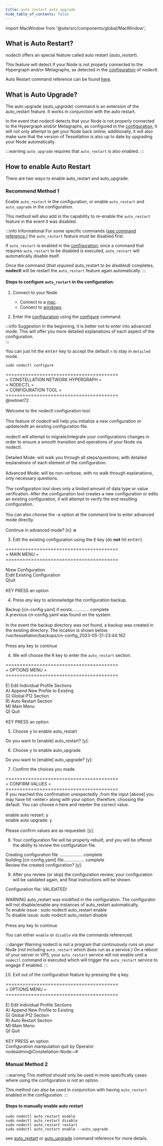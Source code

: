 ```yaml
---
title: auto restart auto upgrade
hide_table_of_contents: false
---
```

<intro-end />

import MacWindow from '@site/src/components/global/MacWindow';

<head>
  <title>Constellation nodectl utility</title>
  <meta
    name="description"
    content="Constellation nodectl utility"
  />
</head>

## What is Auto Restart?

nodectl offers an special feature called auto restart (*auto_restart*).

This feature will detect if your Node is not properly connected to the Hypergraph and/or Metagraphs, as detected in the [configuration](./nodectlConfig.md) of nodectl.

Auto Restart command reference can be found [here](./nodectlCommands#auto_restart).

## What is Auto Upgrade?

The auto upgrade (*auto_upgrade*) command is an extension of the auto_restart feature.  It works in conjunction with the auto restart.

In the event that nodectl detects that your Node is not properly connected to the Hypergraph and/or Metagraphs, as configured in the [configuration](./nodectlConfig.md), it will not only attempt to get your Node back online; additionally, it will also make sure that the version of Tessellation is also up to date by upgrading your Node automatically.

:::warning
`auto_upgrade` requires that `auto_restart` is also enabled.
:::

## How to enable Auto Restart

There are two ways to enable auto_restart and auto_upgrade. 

### Recommend Method 1

Enable `auto_restart` in the configuration, or enable `auto_restart` and `auto_upgrade` in the configuration.

This method will also add in the capability to re-enable the `auto_restart` feature in the event it was disabled.

:::info Informational
For some specific commands ([see command reference.](./nodectlCommands#auto_restart)) the `auto_restart` feature must be disabled first.  

If `auto_restart` is enabled in the [configuration](./nodectlConfig.md); once a command that requires `auto_restart` to be disabled is executed, `auto_restart` will automatically disable itself.  

Once the command (*that required auto_restart to be disabled*) completes, **nodectl** will be restart the `auto_restart` feature again automatically.
:::

#### Steps to configure `auto_restart` in the configuration:

1. Connect to your Node
   - Connect to a [mac](../resources/accessMac.md).
   - Connect to [windows](../resources/accessWin.md).

2. Enter the [configuration](./nodectlConfig.md) using the [configure](./nodectlCommands#configure) command.

:::info Suggestion
In the beginning, it is better not to enter into advanced mode.  This will offer you more detailed explanations of each aspect of the configuration.  
:::

You can just hit the <kbd>enter</kbd> key to accept the default `n` to stay in `detailed` mode.

```
sudo nodectl configure
```
<MacWindow>
  ========================================<br />
  =   CONSTELLATION NETWORK HYPERGRAPH   =<br />
  =                NODECTL               =<br />
  =           CONFIGURATION TOOL         =<br />
  ========================================<br />
  @netmet72<br />
<br />
  Welcome to the nodectl configuration tool.<br />
<br />
  This feature of nodectl will help you initialize a new configuration or update/edit an existing
  configuration file.<br />
<br />
  nodectl will attempt to migrate/integrate your configurations changes in order to ensure a
  smooth transition and operations of your Node via nodectl.<br />
  <br />
  Detailed Mode: will walk you through all steps/questions; with detailed explanations of each
  element of the configuration.<br />
<br />
  Advanced Mode: will be non-verbose, with no walk through explanations, only necessary
  questions.<br />
<br />
  The configuration tool does only a limited amount of data type or value
  verification. After the configuration tool creates a new configuration or edits an existing configuration, it
  will attempt to verify the end resulting configuration.<br />
<br />
  You can also choose the -a option at the command line to enter advanced mode
  directly.<br />
<br />
  Continue in advanced mode? [n]: <b>n</b><br />
  </MacWindow>

3. Edit the existing configuration using the <kbd>E</kbd> key (do **not** hit <kbd>enter</kbd>).

<MacWindow>
  ========================================<br />
  =               MAIN MENU              =<br />
  ========================================<br />
<br />
  N)ew Configuration<br />
  E)dit Existing Configuration<br />
  Q)uit <br />
<br />
  KEY PRESS an option<br />
</MacWindow>

4. Press *any key* to acknowledge the configuration backup.

<MacWindow>
  Backup [cn-config.yaml] if exists.............. complete<br />
  A previous cn-config.yaml was found on the system.<br />
<br />
  In the event the backup directory was not found, a backup was created in the existing directory. The
  location is shown below.<br />
  /var/tessellation/backups/cn-config_2023-05-31-23:44:16Z<br />
<br />
  Press any key to continue<br />
</MacWindow>

4. We will choose the <kbd>R</kbd> key to enter the `auto_restart` section.

<MacWindow>
  ========================================<br />
  =              OPTIONS MENU            =<br />
  ========================================<br />
<br />
  E) Edit Individual Profile Sections <br />
  A) Append New Profile to Existing <br />
  G) Global P12 Section <br />
  R) Auto Restart Section <br />
  M) Main Menu <br />
  Q) Quit <br />
<br />
  KEY PRESS an option<br />
</MacWindow>

5. Choose <kbd>y</kbd> to enable auto_restart

<MacWindow>
Do you want to [enable] auto_restart? [y]:<br />
</MacWindow>

6. Choose <kbd>y</kbd> to enable auto_upgrade

<MacWindow>
Do you want to [enable] auto_upgrade? [y]:<br />
</MacWindow>

7. Confirm the choices you made.

<MacWindow>
  ========================================<br />
  =             CONFIRM VALUES           =<br />
  ========================================<br />
  If you reached this confirmation unexpectedly ,from the input [above] you may
  have hit &lt;enter&gt; along with your option; therefore, choosing the default.  You can choose
  n here and reenter the correct value.<br />
<br />
  enable auto restart: y<br />
  enable auto upgrade: y<br />
  <br />
  Please confirm values are as requested: [y]: <br />
</MacWindow>

8. Your configuration file will be properly rebuilt, and you will be offered the ability to review the configuration file.

<MacWindow>
  Creating configuration file ................... complete <br />
  building [cn-config.yaml] file................. complete<br />
  Review the created configuration? [y]:<br />
</MacWindow>

9. After you review (or skip) the configuration review, your configuration will be validated again, and final instructions will be shown.

<MacWindow>
  Configuration file:  VALIDATED! <br />
<br />
   WARNING  auto_restart was modified in the configuration.
  The configurator will not disable/enable any instances of auto_restart
  automatically.<br />
  To enable issue : sudo nodectl auto_restart enable<br />
  To disable issue: sudo nodectl auto_restart disable<br />
<br />
  Press any key to continue<br />
</MacWindow>

You can either `enable` or `disable` via the commands referenced.

:::danger Warning
nodectl is not a program that continuously runs on your Node (not including `auto_restart` which does run as a service.)  On a reboot of your server or VPS, your `auto_restart` service will not enable until a `nodectl` command is executed which will trigger the `auto_restart` service to engage if enabled.
:::

10. Exit out of the configuration feature by pressing the <kbd>q</kbd> key.

<MacWindow>
  ========================================<br />
  =              OPTIONS MENU            =<br />
  ========================================<br />
<br />
  E) Edit Individual Profile Sections <br />
  A) Append New Profile to Existing <br />
  G) Global P12 Section <br />
  R) Auto Restart Section <br />
  M) Main Menu <br />
  Q) Quit <br />
<br />
  KEY PRESS an option<br />
</MacWindow>

<MacWindow>
Configuration manipulation quit by Operator<br />
nodeadmin@Constellation-Node:~# 
</MacWindow>

### Manual Method 2

:::warning 
This method should only be used in more specifically cases where using the configuration is not an option.

This method can also be used in conjunction with having `auto_restart` enabled in the configuration.
:::

#### Steps to manually enable auto restart
```
sudo nodectl auto_restart enable
sudo nodectl auto_restart disable
sudo nodectl auto_restart restart
sudo nodectl auto_restart enable --auto_upgrade
```
see [auto_restart](./nodectlCommands#auto_restart) or [auto_upgrade](./nodectlCommands#auto-upgrade) command reference for more details.
